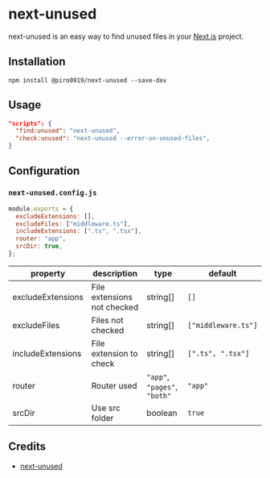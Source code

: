 # next-unused

next-unused is an easy way to find unused files in your [Next.js](https://github.com/vercel/next.js) project.

## Installation

```cli
npm install @piro0919/next-unused --save-dev
```

## Usage

```json
"scripts": {
  "find:unused": "next-unused",
  "check:unused": "next-unused --error-on-unused-files",
}
```

## Configuration

### `next-unused.config.js`

```js
module.exports = {
  excludeExtensions: [],
  excludeFiles: ["middleware.ts"],
  includeExtensions: [".ts", ".tsx"],
  router: "app",
  srcDir: true,
};
```

| property          | description                 | type                         | default             |
| ----------------- | --------------------------- | ---------------------------- | ------------------- |
| excludeExtensions | File extensions not checked | string[]                     | `[]`                |
| excludeFiles      | Files not checked           | string[]                     | `["middleware.ts"]` |
| includeExtensions | File extension to check     | string[]                     | `[".ts", ".tsx"]`   |
| router            | Router used                 | `"app"`, `"pages"`, `"both"` | `"app"`             |
| srcDir            | Use src folder              | boolean                      | `true`              |

## Credits

- [next-unused](https://www.npmjs.com/package/next-unused)
